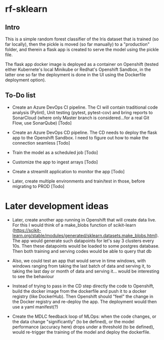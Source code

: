 # rf-sklearn

## Intro

This is a simple random forest classifier of the Iris dataset that is trained (so far locally), then the pickle is moved (so far manually) to a "production" folder, and therein a flask app is created to serve the model using the pickle file.

The flask app docker image is deployed as a container on Openshift (tested either Kubernete's local Minikube or Redhat's Openshift Sandbox, in the latter one so far the deployment is done in the UI using the Dockerfile deployment option).

## To-Do list

* Create an Azure DevOps CI pipeline. The CI will contain traditional code analysis (Pylint), Unit testing (pytest, pytest-cov) and bring reports to SonarCloud (where only Master branch is considered...for a real Git Flow, use SonarQube) [Todo] 

* Create an Azure DevOps CD pipeline. The CD needs to deploy the flask app to the Openshift Sandbox. I need to figure out how to make the connection seamless [Todo]

* Train the model as a scheduled job [Todo]

* Customize the app to ingest arrays [Todo]

* Create a streamlit application to monitor the app [Todo]

* Later, create multiple environments and train/test in those, before migrating to PROD [Todo]

# Later development ideas

* Later, create another app running in Openshift that will create data live. For this I would think of a make_blobs function of scikit-learn (https://scikit-learn.org/stable/modules/generated/sklearn.datasets.make_blobs.html). The app would generate such datapoints for let's say 3 clusters every 10s. Then these datapoints would be loaded to some postgres database. Then both training and serving codes would be able to query that db

* Also, we could test an app that would serve in time windows, with windows ranging from taking the last batch of data and serving it, to taking the last day or month of data and serving it... would be interesting to see the behaviour

* Instead of trying to pass in the CD step directly the code to Openshift, build the docker image from the dockerfile and push it to a docker registry (like DockerHub). Then Openshift should "feel" the change in the Docker registry and re-deploy the app. The deployment would then use a yaml manifest(?)

* Create the MDLC feedback loop of MLOps: when the code changes, or the data change "significantly" (to be defined), or the model performance (accuracy here) drops under a threshold (to be defined), would re-trigger the training of the model and deploy the dockerfile.


